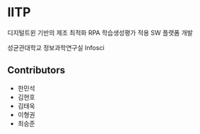 # IITP
디지털트윈 기반의 제조 최적화 RPA 학습생성평가 적용 SW 플랫폼 개발

성균관대학교 정보과학연구실 Infosci

## Contributors
 - 한민석
 - 김현호 
 - 김태욱
 - 이형권
 - 최승준
